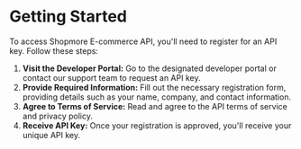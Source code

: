 # Getting Started

To access Shopmore E-commerce API, you'll need to register for an API key. Follow these steps:

1. **Visit the Developer Portal:** Go to the designated developer portal or contact our support team to request an API key.
2. **Provide Required Information:** Fill out the necessary registration form, providing details such as your name, company, and contact information.
3. **Agree to Terms of Service:** Read and agree to the API terms of service and privacy policy.
4. **Receive API Key:** Once your registration is approved, you'll receive your unique API key.
